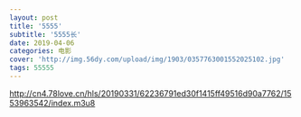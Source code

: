 ```yaml
---
layout: post
title: '5555'
subtitle: '5555长'
date: 2019-04-06
categories: 电影
cover: 'http://img.56dy.com/upload/img/1903/0357763001552025102.jpg'
tags: 55555
---
```


http://cn4.78love.cn/hls/20190331/62236791ed30f1415ff49516d90a7762/1553963542/index.m3u8
